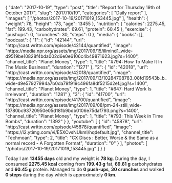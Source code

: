 {
    "date": "2017-10-19",
    "type": "post",
    "title": "Report for Thursday 19th of October 2017",
    "slug": "2017\/10\/19",
    "categories": [
        "Daily report"
    ],
    "images": [
        "\/photos\/2017-10-19\/20171019_153445.jpg"
    ],
    "health": {
        "weight": 78,
        "height": 173,
        "age": 13455
    },
    "nutrition": {
        "calories": 2275.45,
        "fat": 199.43,
        "carbohydrates": 69.61,
        "protein": 60.45
    },
    "exercise": {
        "pushups": 0,
        "crunches": 30,
        "steps": 0
    },
    "media": {
        "books": [],
        "podcast": {
            "1": {
                "id": "42144",
                "url": "http:\/\/cast.writtn.com\/episode\/42144\/quantified",
                "image": "https:\/\/media.npr.org\/assets\/img\/2017\/09\/15\/illmind1_wide-d9519be10828f4bda002d6e0e6106c4b49871623.jpg?s=1400",
                "channel_title": "Planet Money",
                "type": 1,
                "title": "#794: How To Make It In The Music Business",
                "duration": "1271"
            },
            "2": {
                "id": "42018",
                "url": "http:\/\/cast.writtn.com\/episode\/42018\/quantified",
                "image": "https:\/\/media.npr.org\/assets\/img\/2017\/09\/13\/10284708783_08fd19543b_b_wide-d9e57927994a7b0da79f919c496fa8df5215d2ef.jpg?s=1400",
                "channel_title": "Planet Money",
                "type": 1,
                "title": "#647: Hard Work Is Irrelevant",
                "duration": "1281"
            },
            "3": {
                "id": "41700",
                "url": "http:\/\/cast.writtn.com\/episode\/41700\/quantified",
                "image": "https:\/\/media.npr.org\/assets\/img\/2017\/09\/08\/pm-24-still_wide-13780bc93720950e05d181b9bdb0106e75daf793.png?s=1400",
                "channel_title": "Planet Money",
                "type": 1,
                "title": "#793: This Week in Time Bombs",
                "duration": "1392"
            }
        },
        "youtube": [
            {
                "id": "45878",
                "url": "http:\/\/cast.writtn.com\/episode\/45878\/quantified",
                "image": "https:\/\/i2.ytimg.com\/vi\/E5XCvsNUkmI\/hqdefault.jpg",
                "channel_title": "Techmoan",
                "type": 2,
                "title": "CX Discs : Better, Worse & the Same as a normal record - A Forgotten Format",
                "duration": "0"
            }
        ],
        "photos": [
            "\/photos\/2017-10-19\/20171019_153445.jpg"
        ]
    }
}

Today I am <strong>13455 days</strong> old and my weight is <strong>78 kg</strong>. During the day, I consumed <strong>2275.45 kcal</strong> coming from <strong>199.43 g</strong> fat, <strong>69.61 g</strong> carbohydrates and <strong>60.45 g</strong> protein. Managed to do <strong>0 push-ups</strong>, <strong>30 crunches</strong> and walked <strong>0 steps</strong> during the day which is approximately <strong>0 km</strong>.